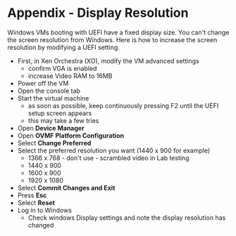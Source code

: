 # Appendix - Display Resolution
Windows VMs booting with UEFI have a fixed display size. You can't change the screen resolution from Windows. Here is how to increase the screen resolution by modifying a UEFI setting.
- First, in Xen Orchestra (XO), modify the VM advanced settings
  - confirm VGA is enabled
  - increase Video RAM to 16MB
- Power off the VM
- Open the console tab
- Start the virtual machine
  - as soon as possible, keep continuously pressing F2 until the UEFI setup screen appears
  - this may take a few tries
- Open **Device Manager**
- Open **OVMF Platform Configuration**
- Select **Change Preferred**
- Select the preferred resolution you want (1440 x 900 for example)
  - 1366 x 768 - don't use - scrambled video in Lab testing
  - 1440 x 900
  - 1600 x 900
  - 1920 x 1080
- Select **Commit Changes and Exit**
- Press **Esc**
- Select **Reset**
- Log in to Windows
  - Check windows Display settings and note the display resolution has changed
